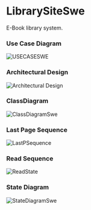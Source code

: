 # LibrarySiteSwe
<p1>E-Book library system.<p1>
    
<h3>Use Case Diagram</h3>

![USECASESWE]([https://github.com/user-attachments/assets/b8db5dd7-2746-47f9-90e4-d675b1bd1151](https://github.com/chanser45/LibrarySiteSwe/blob/main/useCaseDia.jpg))

<h3>Architectural Design</h3>

![Architectural Design](https://github.com/user-attachments/assets/ff9031bf-8fed-4cdb-9745-b8cecf44740b)

<h3>ClassDiagram</h3>

![ClassDiagramSwe](https://github.com/user-attachments/assets/b8f5c1d0-d077-4a36-896b-aa3125d9bf31)

<h3>Last Page Sequence</h3>

![LastPSequence](https://github.com/user-attachments/assets/8ada9611-cf1d-45b5-a96b-1c01fa18320d)

<h3>Read Sequence</h3>

![ReadState](https://github.com/user-attachments/assets/37968409-8469-4751-839f-38b01142e4bf)

<h3>State Diagram</h3>

![StateDiagramSwe](https://github.com/user-attachments/assets/d175cdb8-0a1d-442e-965e-2b56f39f2d74)

